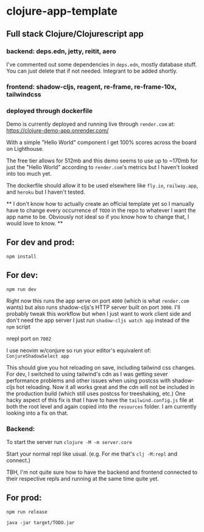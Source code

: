 # clojure-app-template
## Full stack Clojure/Clojurescript app
  ### backend: deps.edn, jetty, reitit, aero 
  
  I've commented out some dependencies in `deps.edn`, mostly database stuff. You can just delete that if not needed. Integrant to be added shortly.
  
  ### frontend: shadow-cljs, reagent, re-frame, re-frame-10x, tailwindcss
  
  ### deployed through dockerfile 

Demo is currently deployed and running live through `render.com` at: https://clojure-demo-app.onrender.com/ 

With a simple "Hello World" component I get 100% scores across the board on Lighthouse.

The free tier allows for 512mb and this demo seems to use up to ~170mb for just the "Hello World" according to `render.com`'s metrics but I haven't looked into too much yet.

The dockerfile should allow it to be used elsewhere like `fly.io`, `railway.app`, and `heroku` but I haven't tested.

** I don't know how to actually create an official template yet so I manually have to change every occurrence of `TODO` in the repo 
to whatever I want the app name to be. Obviously not ideal so if you know how to change that, I would love to know. **

## For dev and prod: 
  `npm install`

## For dev:
  `npm run dev`

Right now this runs the app serve on port `4000` (which is what `render.com` wants) but also
runs shadow-cljs's HTTP server built on port `3000`. I'll probably tweak this workflow but 
when I just want to work client side and don't need the app server I just run 
`shadow-cljs watch app` instead of the `npm` script

nrepl port on `7002`

I use neovim w/conjure so run your editor's equivalent of: `ConjureShadowSelect app`

This should give you hot reloading on save, including tailwind css changes.
For dev, I switched to using tailwind's cdn as I was getting sever performance problems 
and other issues when using postcss with shadow-cljs hot reloading. Now it all works 
great and the cdn will not be included in the production build (which still uses postcss
for treeshaking, etc.) One hacky aspect of this fix is that I have to have the 
`tailwind.config.js` file at both the root level and again copied into the `resources` 
folder. I am currently looking into a fix on that. 

### Backend:
To start the server run `clojure -M -m server.core`

Start your normal repl like usual. (e.g. For me that's `clj -M:repl` and connect.)

TBH, I'm not quite sure how to have the backend and frontend connected to their respective repls and running at the same time quite yet.

## For prod: 
`npm run release`

`java -jar target/TODO.jar`
